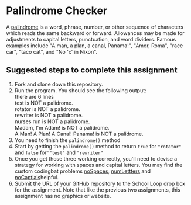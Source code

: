 Palindrome Checker
==================
A [palindrome](http://en.wikipedia.org/wiki/Palindrome)  is a word, phrase, number, or other sequence of characters which reads the same backward or forward. Allowances may be made for adjustments to capital letters, punctuation, and word dividers. Famous examples include "A man, a plan, a canal, Panama!", "Amor, Roma", "race car", "taco cat", and "No 'x' in Nixon".

Suggested steps to complete this assignment
-------------------------------------------

1. Fork and clone down this repository.
2. Run the program. You should see the following output:  
there are 6 lines  
test is NOT a palidrome.  
rotator is NOT a palidrome.  
rewriter is NOT a palidrome.  
nurses run is NOT a palidrome.  
Madam, I'm Adam! is NOT a palidrome.  
A Man! A Plan! A Canal! Panama! is NOT a palidrome.  
3. You need to finish the `palindrome()` method 
4. Start by getting the `palindrome()` method to return `true` for `"rotator"` and `false` for`'"test"` and `"rewriter"`
5. Once you get those three working correctly, you'll need to devise a strategy for working with spaces and capital letters. You may find the custom codingbat problems [noSpaces](http://codingbat.com/prob/p240112?parent=/home/simona1@sfusd.edu), [numLettters](http://codingbat.com/prob/p285953?parent=/home/simona1@sfusd.edu) and [noCaptials](http://codingbat.com/prob/p259800?parent=/home/simona1@sfusd.edu)helpful.
6. Submit the URL of your GitHub repository to the School Loop drop box for the assignment. Note that like the previous two assignments, this assignment has no graphics or website. 


